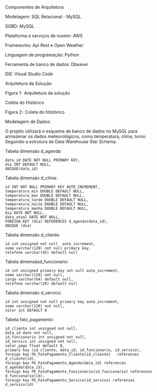 Componentes de Arquitetura

Modelagem: SQL Relacional - MySQL 

SGBD: MySQL

Plataforma e serviços de nuvem: AWS 

Frameworks: Api Rest e Open Weather 

Linguagem de programação: Python 

Ferramenta de banco de dados: Dbeaver 

IDE: Visual Studio Code

Arquitetura da Solução


Figura 1- Arquitetura da solução
 
Coleta do Histórico




Figura 2- Coleta do hitstórico






Modelagem de Dados:

O projeto utilizará o esquema de banco de dados no MySQL para armazenar os dados meteorológicos, como temperatura, clima, turno. Seguindo a estrutura de Data Warehouse Star Schema.
 
Tabela dimensão d_agenda:

    data_id DATE NOT NULL PRIMARY KEY,
    dia INT DEFAULT NULL,
    UNIQUE(data_id) 


Tabela dimensão  d_clima: 

    id INT NOT NULL PRIMARY KEY AUTO_INCREMENT,
    temperatura_min DOUBLE DEFAULT NULL,
    temperatura_max DOUBLE DEFAULT NULL,
    temperatura_tarde DOUBLE DEFAULT NULL,
    temperatura_noite DOUBLE DEFAULT NULL,
    temperatura_manha DOUBLE DEFAULT NULL,
    dia DATE NOT NULL,
    data_atual DATE NOT NULL,
    FOREIGN KEY (dia) REFERENCES d_agenda(data_id),
    UNIQUE (dia)



 Tabela dimensão d_cliente: 

    id int unsigned not null  auto_increment,
    nome varchar(120) not null primary key,
    telefone varchar(45) default null


Tabela dimensãod_funcionario: 

    id int unsigned primary key not null auto_increment,
    nome varchar(120) not null,
    cargo varchar(64) default null,
    telefone varchar(20) default null



Tabela dimensão d_servico: 

    id int unsigned not null primary key auto_increment,
    nome varchar(120) not null,
    valor int DEFAULT 0


Tabela fato_pagamento:

    id_cliente int unsigned not null,
    data_id date not null,
    id_funcionario int unsigned not null,
    id_servico int unsigned not null,
    valor_pago float default 0,
    primary key (id_cliente, data_id, id_funcionario, id_servico),
    foreign key FK_FatoPagamento_Cliente(id_cliente)   references d_cliente(id),
    foreign key FK_FatoPagamento_Agenda(data_id) references d_agenda(data_id),
    foreign key FK_FatoPagamento_Funcionario(id_funcionario) references d_funcionario(id),
    foreign key FK_FatoPagamento_Servico(id_servico) references d_servico(id)
